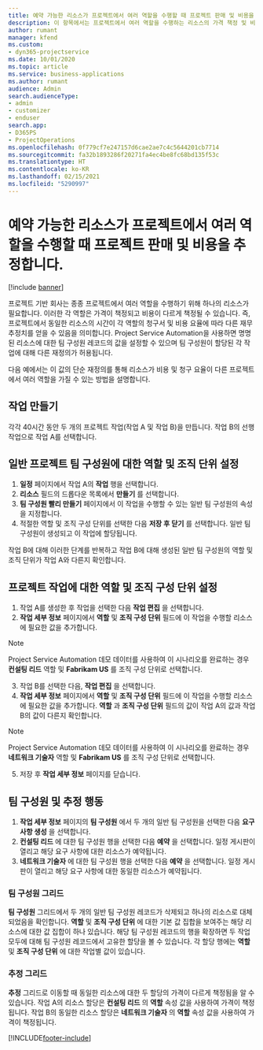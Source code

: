 ```yaml
---
title: 예약 가능한 리소스가 프로젝트에서 여러 역할을 수행할 때 프로젝트 판매 및 비용을 추정합니다.
description: 이 항목에서는 프로젝트에서 여러 역할을 수행하는 리소스의 가격 책정 및 비용을 지원하기 위해 가격 책정 차원을 사용하는 방법에 대한 정보를 제공합니다.
author: rumant
manager: kfend
ms.custom:
- dyn365-projectservice
ms.date: 10/01/2020
ms.topic: article
ms.service: business-applications
ms.author: rumant
audience: Admin
search.audienceType:
- admin
- customizer
- enduser
search.app:
- D365PS
- ProjectOperations
ms.openlocfilehash: 0f779cf7e247157d6cae2ae7c4c5644201cb7714
ms.sourcegitcommit: fa32b1893286f20271fa4ec4be8fc68bd135f53c
ms.translationtype: HT
ms.contentlocale: ko-KR
ms.lasthandoff: 02/15/2021
ms.locfileid: "5290997"
---
```

# <a name="estimate-project-sales-and-costs-when-a-bookable-resource-fills-multiple-roles-for-a-project"></a>예약 가능한 리소스가 프로젝트에서 여러 역할을 수행할 때 프로젝트 판매 및 비용을 추정합니다. 

[!include [banner](../includes/psa-now-project-operations.md)]

프로젝트 기반 회사는 종종 프로젝트에서 여러 역할을 수행하기 위해 하나의 리소스가 필요합니다. 이러한 각 역할은 가격이 책정되고 비용이 다르게 책정될 수 있습니다. 즉, 프로젝트에서 동일한 리소스의 시간이 각 역할의 청구서 및 비용 요율에 따라 다른 재무 추정치를 얻을 수 있음을 의미합니다. Project Service Automation을 사용하면 명명된 리소스에 대한 팀 구성원 레코드의 값을 설정할 수 있으며 팀 구성원이 할당된 각 작업에 대해 다른 재정의가 허용됩니다.

다음 예에서는 이 값의 단순 재정의를 통해 리소스가 비용 및 청구 요율이 다른 프로젝트에서 여러 역할을 가질 수 있는 방법을 설명합니다.

## <a name="create-tasks"></a>작업 만들기
각각 40시간 동안 두 개의 프로젝트 작업(작업 A 및 작업 B)을 만듭니다. 작업 B의 선행 작업으로 작업 A를 선택합니다.

## <a name="set-up-role-and-organization-unit-for-a-generic-project-team-member"></a>일반 프로젝트 팀 구성원에 대한 역할 및 조직 단위 설정

1. **일정** 페이지에서 작업 A의 **작업** 행을 선택합니다. 
2. **리소스** 필드의 드롭다운 목록에서 **만들기** 를 선택합니다.
3. **팀 구성원 빨리 만들기** 페이지에서 이 작업을 수행할 수 있는 일반 팀 구성원의 속성을 지정합니다.
4. 적절한 역할 및 조직 구성 단위를 선택한 다음 **저장 후 닫기** 를 선택합니다. 일반 팀 구성원이 생성되고 이 작업에 할당됩니다. 

작업 B에 대해 이러한 단계를 반복하고 작업 B에 대해 생성된 일반 팀 구성원의 역할 및 조직 단위가 작업 A와 다른지 확인합니다. 

## <a name="set-up-role-and-organization-unit-for-a-project-task"></a>프로젝트 작업에 대한 역할 및 조직 구성 단위 설정

1. 작업 A를 생성한 후 작업을 선택한 다음 **작업 편집** 을 선택합니다.
2. **작업 세부 정보** 페이지에서 **역할** 및 **조직 구성 단위** 필드에 이 작업을 수행할 리소스에 필요한 값을 추가합니다. 

  > [!NOTE]
  > Project Service Automation 데모 데이터를 사용하여 이 시나리오를 완료하는 경우 **컨설팅 리드** 역할 및 **Fabrikam US** 를 조직 구성 단위로 선택합니다.

3. 작업 B를 선택한 다음, **작업 편집** 을 선택합니다.
4. **작업 세부 정보** 페이지에서 **역할** 및 **조직 구성 단위** 필드에 이 작업을 수행할 리소스에 필요한 값을 추가합니다. **역할** 과 **조직 구성 단위** 필드의 값이 작업 A의 값과 작업 B의 값이 다른지 확인합니다. 

  > [!NOTE]
  > Project Service Automation 데모 데이터를 사용하여 이 시나리오를 완료하는 경우 **네트워크 기술자** 역할 및 **Fabrikam US** 를 조직 구성 단위로 선택합니다.

5. 저장 후 **작업 세부 정보** 페이지를 닫습니다. 

## <a name="team-member-and-estimates-behavior"></a>팀 구성원 및 추정 행동 

1. **작업 세부 정보** 페이지의 **팀 구성원** 에서 두 개의 일반 팀 구성원을 선택한 다음 **요구 사항 생성** 을 선택합니다. 
2. **컨설팅 리드** 에 대한 팀 구성원 행을 선택한 다음 **예약** 을 선택합니다. 일정 게시판이 열리고 해당 요구 사항에 대한 리소스가 예약됩니다.
3. **네트워크 기술자** 에 대한 팀 구성원 행을 선택한 다음 **예약** 을 선택합니다. 일정 게시판이 열리고 해당 요구 사항에 대한 동일한 리소스가 예약됩니다.

### <a name="team-member-grid"></a>팀 구성원 그리드 
**팀 구성원** 그리드에서 두 개의 일반 팀 구성원 레코드가 삭제되고 하나의 리소스로 대체되었음을 확인합니다. **역할** 및 **조직 구성 단위** 에 대한 기본 값 집합을 보여주는 해당 리소스에 대한 값 집합이 하나 있습니다.
해당 팀 구성원 레코드의 행을 확장하면 두 작업 모두에 대해 팀 구성원 레코드에서 고유한 할당을 볼 수 있습니다. 각 할당 행에는 **역할** 및 **조직 구성 단위** 에 대한 작업별 값이 있습니다. 

### <a name="estimates-grid"></a>추정 그리드 
**추정** 그리드로 이동할 때 동일한 리소스에 대한 두 할당의 가격이 다르게 책정됨을 알 수 있습니다.
작업 A의 리소스 할당은 **컨설팅 리드** 의 **역할** 속성 값을 사용하여 가격이 책정됩니다. 작업 B의 동일한 리소스 할당은 **네트워크 기술자** 의 **역할** 속성 값을 사용하여 가격이 책정됩니다.



[!INCLUDE[footer-include](../includes/footer-banner.md)]